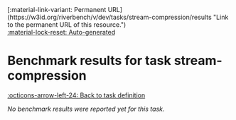 <div markdown class="rb-top-buttons"><div markdown>[:material-link-variant: Permanent URL](https://w3id.org/riverbench/v/dev/tasks/stream-compression/results "Link to the permanent URL of this resource.")</div><div markdown><abbr title="This page is entirely automatically generated and cannot be edited.">:material-lock-reset: Auto-generated</abbr></div></div>

# Benchmark results for task stream-compression

[:octicons-arrow-left-24: Back to task definition](index.md)

_No benchmark results were reported yet for this task._
